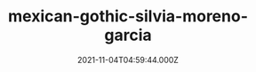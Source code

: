 ---
categories:
  - Anime & Manga
  - Books
  - Coding
  - Etc
  - Games
  
  - Movies & TV
  - Music
  - Pesonal
date: 2021-11-04T04:59:44.000Z
description: ''
draft: true
images: []
lead: ''
reddit: ''
series: ''
slug: mexican-gothic-silvia-moreno-garcia
tags: []
thumbnail: ''
title: mexican-gothic-silvia-moreno-garcia
toc: false
tweet: ''

---